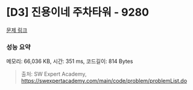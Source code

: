 # [D3] 진용이네 주차타워 - 9280 

[문제 링크](https://swexpertacademy.com/main/code/problem/problemDetail.do?contestProbId=AW9j74FacD0DFAUY) 

### 성능 요약

메모리: 66,036 KB, 시간: 351 ms, 코드길이: 814 Bytes



> 출처: SW Expert Academy, https://swexpertacademy.com/main/code/problem/problemList.do